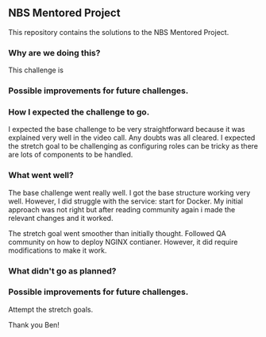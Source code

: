 ## NBS Mentored Project
This repository contains the solutions to the NBS Mentored Project.

### Why are we doing this?
This challenge is 

### Possible improvements for future challenges.


### How I expected the challenge to go.
I expected the base challenge to be very straightforward because it was explained very well in the video call. 
Any doubts was all cleared. I expected the stretch goal to be challenging as configuring roles can be tricky as there are lots of components to be handled.

### What went well?
The base challenge went really well. I got the base structure working very well. However, I did struggle with the service: start for Docker.
My initial approach was not right but after reading community again i made the relevant changes and it worked. 

The stretch goal went smoother than initially thought. Followed QA community on how to deploy NGINX contianer. 
However, it did require modifications to make it work.

### What didn't go as planned?


### Possible improvements for future challenges.
Attempt the stretch goals. 

Thank you Ben!
